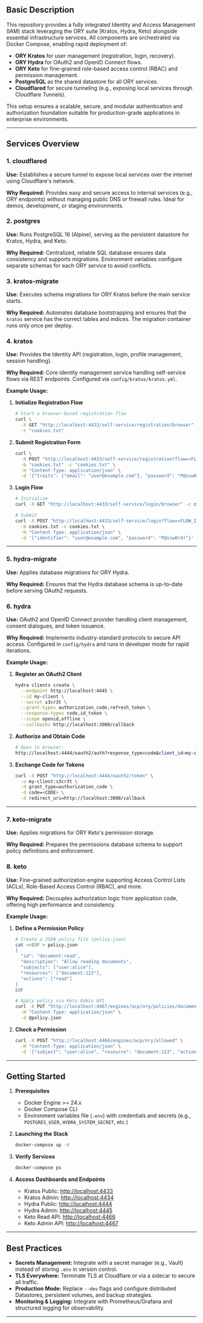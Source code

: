 ## Basic Description

This repository provides a fully integrated Identity and Access Management (IAM) stack leveraging the ORY suite (Kratos, Hydra, Keto) alongside essential infrastructure services. All components are orchestrated via Docker Compose, enabling rapid deployment of:

- **ORY Kratos** for user management (registration, login, recovery).
- **ORY Hydra** for OAuth2 and OpenID Connect flows.
- **ORY Keto** for fine-grained role-based access control (RBAC) and permission management.
- **PostgreSQL** as the shared datastore for all ORY services.
- **Cloudflared** for secure tunneling (e.g., exposing local services through Cloudflare Tunnels).

This setup ensures a scalable, secure, and modular authentication and authorization foundation suitable for production-grade applications in enterprise environments.

---

## Services Overview

### 1. cloudflared

**Use:** Establishes a secure tunnel to expose local services over the internet using Cloudflare's network.

**Why Required:** Provides easy and secure access to internal services (e.g., ORY endpoints) without managing public DNS or firewall rules. Ideal for demos, development, or staging environments.

### 2. postgres

**Use:** Runs PostgreSQL 16 (Alpine), serving as the persistent datastore for Kratos, Hydra, and Keto.

**Why Required:** Centralized, reliable SQL database ensures data consistency and supports migrations. Environment variables configure separate schemas for each ORY service to avoid conflicts.

### 3. kratos-migrate

**Use:** Executes schema migrations for ORY Kratos before the main service starts.

**Why Required:** Automates database bootstrapping and ensures that the `kratos` service has the correct tables and indices. The migration container runs only once per deploy.

### 4. kratos

**Use:** Provides the Identity API (registration, login, profile management, session handling).

**Why Required:** Core identity management service handling self-service flows via REST endpoints. Configured via `config/kratos/kratos.yml`.

**Example Usage:**

1. **Initialize Registration Flow**

   ```bash
   # Start a browser-based registration flow
   curl \
     -X GET "http://localhost:4433/self-service/registration/browser" \
     -c "cookies.txt"
   ```

2. **Submit Registration Form**

   ```bash
   curl \
     -X POST "http://localhost:4433/self-service/registration?flow=<FLOW_ID>" \
     -b "cookies.txt" -c "cookies.txt" \
     -H "Content-Type: application/json" \
     -d '{"traits": {"email": "user@example.com"}, "password": "P@ssw0rd!"}'
   ```

3. **Login Flow**

   ```bash
   # Initialize
   curl -X GET "http://localhost:4433/self-service/login/browser" -c cookies.txt

   # Submit
   curl -X POST "http://localhost:4433/self-service/login?flow=<FLOW_ID>" \
     -b cookies.txt -c cookies.txt \
     -H "Content-Type: application/json" \
     -d '{"identifier": "user@example.com", "password": "P@ssw0rd!"}'
   ```

---

### 5. hydra-migrate

**Use:** Applies database migrations for ORY Hydra.

**Why Required:** Ensures that the Hydra database schema is up-to-date before serving OAuth2 requests.

### 6. hydra

**Use:** OAuth2 and OpenID Connect provider handling client management, consent dialogues, and token issuance.

**Why Required:** Implements industry-standard protocols to secure API access. Configured in `config/hydra` and runs in developer mode for rapid iterations.

**Example Usage:**

1. **Register an OAuth2 Client**

   ```bash
   hydra clients create \
     --endpoint http://localhost:4445 \
     --id my-client \
     --secret s3cr3t \
     --grant-types authorization_code,refresh_token \
     --response-types code,id_token \
     --scope openid,offline \
     --callbacks http://localhost:3000/callback
   ```

2. **Authorize and Obtain Code**

   ```bash
   # Open in browser:
   http://localhost:4444/oauth2/auth?response_type=code&client_id=my-client&scope=openid%20offline&redirect_uri=http://localhost:3000/callback
   ```

3. **Exchange Code for Tokens**

   ```bash
   curl -X POST "http://localhost:4444/oauth2/token" \
     -u my-client:s3cr3t \
     -d grant_type=authorization_code \
     -d code=<CODE> \
     -d redirect_uri=http://localhost:3000/callback
   ```

---

### 7. keto-migrate

**Use:** Applies migrations for ORY Keto's permission storage.

**Why Required:** Prepares the permissions database schema to support policy definitions and enforcement.

### 8. keto

**Use:** Fine-grained authorization engine supporting Access Control Lists (ACLs), Role-Based Access Control (RBAC), and more.

**Why Required:** Decouples authorization logic from application code, offering high performance and consistency.

**Example Usage:**

1. **Define a Permission Policy**

   ```bash
   # Create a JSON policy file (policy.json)
   cat <<EOF > policy.json
   {
     "id": "document:read",
     "description": "Allow reading documents",
     "subjects": ["user:alice"],
     "resources": ["document:123"],
     "actions": ["read"]
   }
   EOF

   # Apply policy via Keto Admin API
   curl -X PUT "http://localhost:4467/engines/acp/ory/policies/document:read" \
     -H "Content-Type: application/json" \
     -d @policy.json
   ```

2. **Check a Permission**

   ```bash
   curl -X POST "http://localhost:4466/engines/acp/ory/allowed" \
     -H "Content-Type: application/json" \
     -d '{"subject": "user:alice", "resource": "document:123", "action": "read"}'
   ```

---

## Getting Started

1. **Prerequisites**

   - Docker Engine >= 24.x
   - Docker Compose CLI
   - Environment variables file (`.env`) with credentials and secrets (e.g., `POSTGRES_USER`, `HYDRA_SYSTEM_SECRET`, etc.)

2. **Launching the Stack**

   ```bash
   docker-compose up -d
   ```

3. **Verify Services**

   ```bash
   docker-compose ps
   ```

4. **Access Dashboards and Endpoints**

   - Kratos Public: [http://localhost:4433](http://localhost:4433)
   - Kratos Admin: [http://localhost:4434](http://localhost:4434)
   - Hydra Public: [http://localhost:4444](http://localhost:4444)
   - Hydra Admin: [http://localhost:4445](http://localhost:4445)
   - Keto Read API: [http://localhost:4466](http://localhost:4466)
   - Keto Admin API: [http://localhost:4467](http://localhost:4467)

---

## Best Practices

- **Secrets Management:** Integrate with a secret manager (e.g., Vault) instead of storing `.env` in version control.
- **TLS Everywhere:** Terminate TLS at Cloudflare or via a sidecar to secure all traffic.
- **Production Mode:** Replace `--dev` flags and configure distributed Datastores, persistent volumes, and backup strategies.
- **Monitoring & Logging:** Integrate with Prometheus/Grafana and structured logging for observability.

---